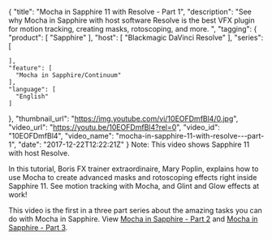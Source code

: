 {
  "title": "Mocha in Sapphire 11 with Resolve - Part 1",
  "description": "See why Mocha in Sapphire with host software Resolve is the best VFX plugin for motion tracking, creating masks, rotoscoping, and more. ",
  "tagging": {
    "product": [
      "Sapphire"
    ],
    "host": [
      "Blackmagic DaVinci Resolve"
    ],
    "series": [

    ],
    "feature": [
      "Mocha in Sapphire/Continuum"
    ],
    "language": [
      "English"
    ]
  },
  "thumbnail_url": "https://img.youtube.com/vi/10EOFDmfBl4/0.jpg",
  "video_url": "https://youtu.be/10EOFDmfBl4?rel=0",
  "video_id": "10EOFDmfBl4",
  "video_name": "mocha-in-sapphire-11-with-resolve---part-1",
  "date": "2017-12-22T12:22:21Z"
}
Note: This video shows Sapphire 11 with host Resolve.

In this tutorial, Boris FX trainer extraordinaire, Mary Poplin, explains how to use Mocha to create advanced masks and rotoscoping effects right inside Sapphire 11. See motion tracking with Mocha, and Glint and Glow effects at work!

This video is the first in a three part series about the amazing tasks you can do with Mocha in Sapphire. View [Mocha in Sapphire - Part 2](/videos/-mocha-in-sapphire-11-with-resolve---part-2/) and [Mocha in Sapphire - Part 3](/videos/-mocha-in-sapphire-11-with-resolve---part-3/).
